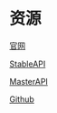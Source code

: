 # 资源

[官网](https://tokio.rs/)

[StableAPI](https://docs.rs/tokio/0.1.15/tokio/)

[MasterAPI](https://tokio-rs.github.io/tokio/doc/tokio/index.html)

[Github](https://github.com/tokio-rs)
